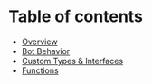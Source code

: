# Table of contents

* [Overview](README.md)
* [Bot Behavior](bot-behavior.md)
* [Custom Types & Interfaces](custom-types-and-interfaces.md)
* [Functions](functions.md)
